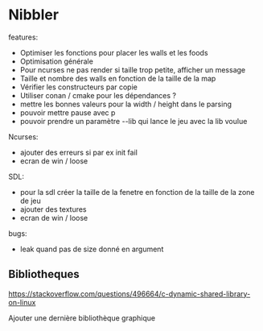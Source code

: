 # Nibbler

features:

- Optimiser les fonctions pour placer les walls et les foods
- Optimisation générale
- Pour ncurses ne pas render si taille trop petite, afficher un message
- Taille et nombre des walls en fonction de la taille de la map
- Vérifier les constructeurs par copie
- Utiliser conan / cmake pour les dépendances ?
- mettre les bonnes valeurs pour la width / height dans le parsing
- pouvoir mettre pause avec p
- pouvoir prendre un paramètre --lib qui lance le jeu avec la lib voulue

Ncurses:
- ajouter des erreurs si par ex init fail
- ecran de win / loose

SDL:
- pour la sdl créer la taille de la fenetre en fonction de la taille de la zone de jeu
- ajouter des textures
- ecran de win / loose

bugs:
- leak quand pas de size donné en argument

## Bibliotheques
https://stackoverflow.com/questions/496664/c-dynamic-shared-library-on-linux

Ajouter une dernière bibliothèque graphique
